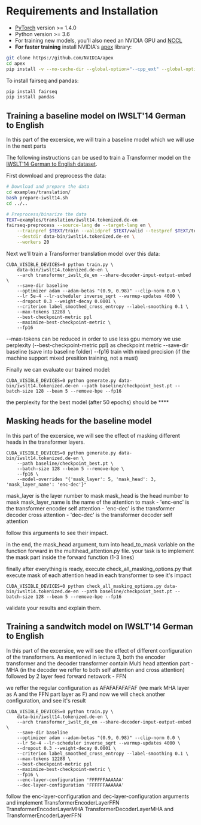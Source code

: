 
# Requirements and Installation

* [PyTorch](http://pytorch.org/) version >= 1.4.0
* Python version >= 3.6
* For training new models, you'll also need an NVIDIA GPU and [NCCL](https://github.com/NVIDIA/nccl)
* **For faster training** install NVIDIA's [apex](https://github.com/NVIDIA/apex) library:
```bash
git clone https://github.com/NVIDIA/apex
cd apex
pip install -v --no-cache-dir --global-option="--cpp_ext" --global-option="--cuda_ext" --global-option="--deprecated_fused_adam" --global-option="--xentropy" --global-option="--fast_multihead_attn" ./
```

To install fairseq and pandas:
```bash
pip install fairseq
pip install pandas
```

## Training a baseline model on IWSLT'14 German to English
In this part of the excersice, we will train a baseline model which we will use in the next parts

The following instructions can be used to train a Transformer model on the [IWSLT'14 German to English dataset](http://workshop2014.iwslt.org/downloads/proceeding.pdf).

First download and preprocess the data:
```bash
# Download and prepare the data
cd examples/translation/
bash prepare-iwslt14.sh
cd ../..

# Preprocess/binarize the data
TEXT=examples/translation/iwslt14.tokenized.de-en
fairseq-preprocess --source-lang de --target-lang en \
    --trainpref $TEXT/train --validpref $TEXT/valid --testpref $TEXT/test \
    --destdir data-bin/iwslt14.tokenized.de-en \
    --workers 20
```

Next we'll train a Transformer translation model over this data:
```
CUDA_VISIBLE_DEVICES=0 python train.py \
    data-bin/iwslt14.tokenized.de-en \
    --arch transformer_iwslt_de_en --share-decoder-input-output-embed \
    --save-dir baseline
    --optimizer adam --adam-betas "(0.9, 0.98)" --clip-norm 0.0 \
    --lr 5e-4 --lr-scheduler inverse_sqrt --warmup-updates 4000 \
    --dropout 0.3 --weight-decay 0.0001 \
    --criterion label_smoothed_cross_entropy --label-smoothing 0.1 \
    --max-tokens 12288 \
    --best-checkpoint-metric ppl 
    --maximize-best-checkpoint-metric \
    --fp16
```

--max-tokens can be reduced in order to use less gpu memory
we use perplexity (--best-checkpoint-metric ppl) as checkpoint metric
--save-dir baseline (save into baseline folder)
--fp16 train with mixed precision (if the machine support mixed presition training, not a must)

Finally we can evaluate our trained model:
```
CUDA_VISIBLE_DEVICES=0 python generate.py data-bin/iwslt14.tokenized.de-en --path baseline/checkpoint_best.pt --batch-size 128 --beam 5 --remove-bpe --fp16
```

the perplexity for the best model (after 50 epochs) should be ****

## Masking heads for the baseline model

In this part of the excersice, we will see the effect of masking different heads in the transformer layers.

```
CUDA_VISIBLE_DEVICES=0 python generate.py data-bin/iwslt14.tokenized.de-en \
    --path baseline/checkpoint_best.pt \
    --batch-size 128 --beam 5 --remove-bpe \
	--fp16 \
    --model-overrides "{'mask_layer': 5, 'mask_head': 3, 'mask_layer_name': 'enc-dec'}"
```
mask_layer is the layer number to mask
mask_head is the head number to mask
mask_layer_name is the name of the attention to mask - 'enc-enc' is the transformer encoder self attention
													 - 'enc-dec' is the transformer decoder cross attention
													 - 'dec-dec' is the transformer decoder self attention

follow this arguments to see their impact.

in the end, the mask_head argument, turn into head_to_mask variable on the function forward in the multihead_attention.py file.
your task is to implement the mask part inside the forward function (1-3 lines)

finally after everything is ready, execute check_all_masking_options.py that execute mask of each attention head in each transformer to see it's impact

```
CUDA_VISIBLE_DEVICES=0 python check_all_masking_options.py data-bin/iwslt14.tokenized.de-en --path baseline/checkpoint_best.pt --batch-size 128 --beam 5 --remove-bpe --fp16
```

validate your results and explain them.

## Training a sandwitch model on IWSLT'14 German to English

In this part of the excersice, we will see the effect of different configuration of the transformers.
As mentioned in lecture 3, both the encoder transformer and the decoder transformer contain Multi head attention part - MHA (in the decoder we reffer to
both self attention and cross attention) followed by 2 layer feed forward netowork - FFN

we reffer the regular configuration as AFAFAFAFAFAF (we mark MHA layer as A and the FFN part layer as F)
and now we will check another configuration, and see it's result

```
CUDA_VISIBLE_DEVICES=0 python train.py \
    data-bin/iwslt14.tokenized.de-en \
    --arch transformer_iwslt_de_en --share-decoder-input-output-embed \
    --save-dir baseline
    --optimizer adam --adam-betas "(0.9, 0.98)" --clip-norm 0.0 \
    --lr 5e-4 --lr-scheduler inverse_sqrt --warmup-updates 4000 \
    --dropout 0.3 --weight-decay 0.0001 \
    --criterion label_smoothed_cross_entropy --label-smoothing 0.1 \
    --max-tokens 12288 \
    --best-checkpoint-metric ppl 
    --maximize-best-checkpoint-metric \
    --fp16 \
    --enc-layer-configuration 'FFFFFFAAAAAA'
    --dec-layer-configuration 'FFFFFFAAAAAA'
```

follow the enc-layer-configuration and dec-layer-configuration arguments and implement TransformerEncoderLayerFFN TransformerEncoderLayerMHA 
TransformerDecoderLayerMHA and TransformerEncoderLayerFFN
